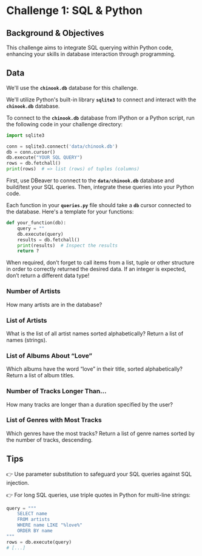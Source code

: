 # Challenge 1: **SQL & Python**

## **Background & Objectives**

This challenge aims to integrate SQL querying within Python code, enhancing your skills in database interaction through programming.

## **Data**

We'll use the **`chinook.db`** database for this challenge. 

We'll utilize Python's built-in library **`sqlite3`** to connect and interact with the **`chinook.db`** database.

To connect to the **`chinook.db`** database from IPython or a Python script, run the following code in your challenge directory:

```python
import sqlite3

conn = sqlite3.connect('data/chinook.db')
db = conn.cursor()
db.execute("YOUR SQL QUERY")
rows = db.fetchall()
print(rows)  # => list (rows) of tuples (columns)
```

First, use DBeaver to connect to the **`data/chinook.db`** database and build/test your SQL queries. Then, integrate these queries into your Python code.

Each function in your **`queries.py`** file should take a **`db`** cursor connected to the database. Here's a template for your functions:

```python
def your_function(db):
    query = ""
    db.execute(query)
    results = db.fetchall()
    print(results)  # Inspect the results
    return ?
```

When required, don’t forget to call items from a list, tuple or other structure in order to correctly returned the desired data. If an integer is expected, don’t return a different data type!

### **Number of Artists**

How many artists are in the database?

### **List of Artists**

What is the list of all artist names sorted alphabetically? Return a list of names (strings).

### **List of Albums About “Love”**

Which albums have the word “love” in their title, sorted alphabetically? Return a list of album titles.

### **Number of Tracks Longer Than…**

How many tracks are longer than a duration specified by the user?

### **List of Genres with Most Tracks**

Which genres have the most tracks? Return a list of genre names sorted by the number of tracks, descending.

## **Tips**

👉 Use parameter substitution to safeguard your SQL queries against SQL injection.

👉 For long SQL queries, use triple quotes in Python for multi-line strings:

```python
query = """
    SELECT name
    FROM artists
    WHERE name LIKE "%love%"
    ORDER BY name
"""
rows = db.execute(query)
# [...]
```
